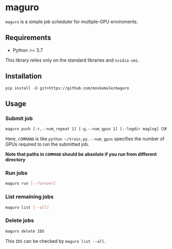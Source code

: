 # maguro

`maguro` is a simple job scheduler for multiple-GPU enviroments.

## Requirements

* Python >= 3.7

This library relies only on the standard libraries and `nvidia-smi`.

## Installation

`pip install -U git+https://github.com/moskomule/maguro`

## Usage

### Submit job

```bash
maguro push [-r,--num_repeat 1] [-g,--num_gpus 1] [--logdir maglog] COMMAND
```

Here, `COMMAND` is like `python ~/train.py`. `--num_gpus` specifies the number of GPUs required to run the submitted job.

**Note that paths in `COMMAND` should be absolute if you run from different directory** 

### Run jobs

```bash
maguro run [--forever]
```

### List remaining jobs

```bash
maguro list [--all]
```

### Delete jobs

```bash
maguro delete IDS
```

This `IDS` can be checked by `maguro list --all`.